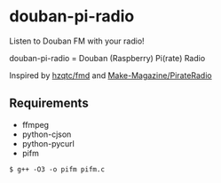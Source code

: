 # douban-pi-radio

Listen to Douban FM with your radio!

douban-pi-radio = Douban (Raspberry) Pi(rate) Radio

Inspired by [hzqtc/fmd](http://hzqtc.github.io/fmd/) and [Make-Magazine/PirateRadio](https://github.com/Make-Magazine/PirateRadio)

## Requirements

* ffmpeg
* python-cjson
* python-pycurl
* pifm
```
$ g++ -O3 -o pifm pifm.c
```

